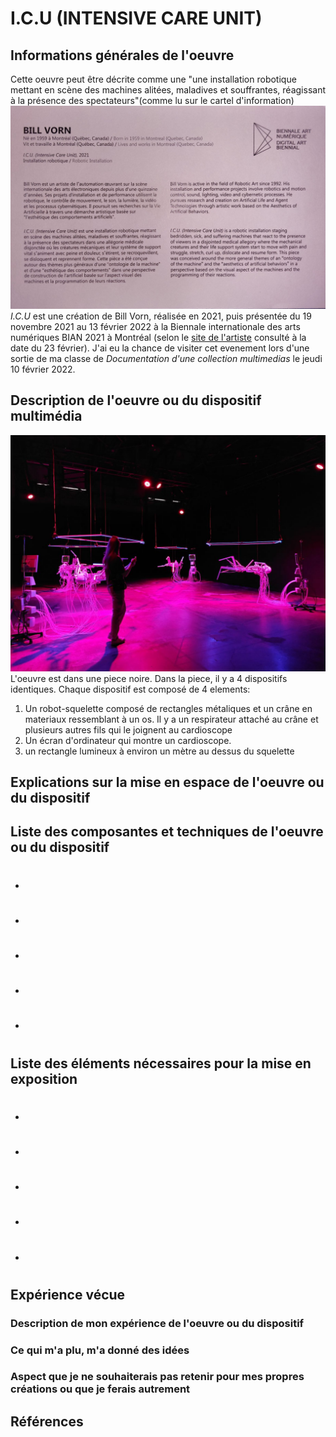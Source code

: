 # I.C.U (INTENSIVE CARE UNIT)

## Informations générales de l'oeuvre
Cette oeuvre peut être décrite comme une "une installation robotique mettant en scène des machines alitées, maladives et souffrantes, réagissant à la présence des spectateurs"(comme lu sur le cartel d'information)
![photo](photos/bian_icu_cartel.jpg)
*I.C.U* est une création de Bill Vorn, réalisée en 2021, puis présentée du 19 novembre 2021 au 13 février 2022 à la Biennale internationale des arts numériques BIAN 2021 à Montréal (selon le [site de l'artiste](https://billvorn.concordia.ca/menuallF.html) consulté à la date du 23 février). J'ai eu la chance de visiter cet evenement lors d'une sortie de ma classe de *Documentation d'une collection multimedias* le jeudi 10 février 2022.

## Description de l'oeuvre ou du dispositif multimédia
![photo](bian_icu/photos/bian_icu_installation_visiteur.jpg)
L'oeuvre est dans une piece noire. Dans la piece, il y a 4 dispositifs identiques. Chaque dispositif est composé de 4 elements: 
1. Un robot-squelette composé de rectangles métaliques et un crâne en materiaux ressemblant à un os. Il y a un respirateur attaché au crâne et plusieurs autres fils qui le joignent au cardioscope
2. Un écran d'ordinateur qui montre un cardioscope.
3. un rectangle lumineux à environ un mètre au dessus du squelette

## Explications sur la mise en espace de l'oeuvre ou du dispositif 

## Liste des composantes et techniques de l'oeuvre ou du dispositif 
- #
- #
- #
- #
- #

## Liste des éléments nécessaires pour la mise en exposition 
- #
- #
- #
- #
- #

## Expérience vécue

### Description de mon expérience de l'oeuvre ou du dispositif

### Ce qui m'a plu, m'a donné des idées

### Aspect que je ne souhaiterais pas retenir pour mes propres créations ou que je ferais autrement

## Références

